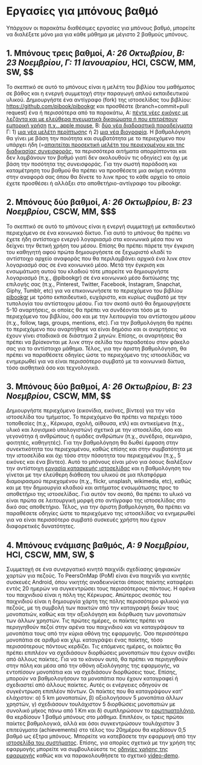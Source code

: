 # Εργασίες για μπόνους βαθμό

Υπάρχουν οι παρακάτω διαθέσιμες εργασίες για μπόνους βαθμό, μπορείτε να διαλέξετε μόνο μια για κάθε μάθημα με μέγιστο 2 βαθμούς μπόνους.

## 1. Μπόνους τρεις βαθμοί, *A: 26 Οκτωβρίου*, *Β: 23 Νοεμβρίου*, *Γ: 11 Ιανουαρίου*, HCI, CSCW, MM, SW, $$

Το σκεπτικό σε αυτό το μπόνους είναι η μελέτη του βιβλίου του μαθήματος σε βάθος και η ενεργή συμμετοχή στην παραγωγή απλού εκπαιδευτικού υλικού. Δημιουργήστε ένα αντίγραφο (fork) της ιστοσελίδας του βιβλίου: https://github.com/pibook/pibookgr και προσθέστε (branch+commit+pull request) ένα ή περισσότερα από τα παρακάτω, A: [πέντε νέες εικόνες με λεζάντα και με ελεύθερα πνευματικά δικαιώματα ή που επιτρέπουν εμπορική χρήση](https://github.com/pibook/pibookgr/tree/gh-pages/_gallery) [π.χ., apple mouse](https://raw.githubusercontent.com/pibook/pibookgr/gh-pages/_gallery/apple-mouse.md), Β: [δύο νέα διαδραστικά παραδείγματα](https://github.com/pibook/pibookgr/tree/gh-pages/_remix) Γ: 1) [μια νέα μελέτη περίπτωσης](https://github.com/pibook/pibookgr/tree/gh-pages/_case-study) ή 2) [μια νέα βιογραφία](https://github.com/pibook/pibookgr/tree/gh-pages/_biography). Η βαθμολόγηση θα γίνει με βάση την ποιότητα και συμβατότητα με το περιεχόμενο που υπάρχει ήδη (=[απαιτείται προσεκτική μελέτη του περιεχομένου και της διαδικασίας συνεισφοράς](http://www.pibook.gr/contribute/), τα περισσότερα αιτήματα απορρίπτονται και δεν λαμβάνουν τον βαθμό γιατί δεν ακολουθούν τις οδηγίες) και όχι με βάση την ποσότητα της συνεισφοράς. Για την σωστή παράδοση και καταμέτρηση του βαθμού θα πρέπει να προσθέσετε μια ακόμη ενότητα στην αναφορά σας όπου θα δίνετε τo λινκ προς το κάθε αρχείο το οποίο έχετε προσθέσει ή αλλάξει στο αποθετήριο-αντίγραφο του pibookgr.

## 2. Μπόνους δύο βαθμοί, *A: 26 Οκτωβρίου*, *Β: 23 Νοεμβρίου*, CSCW, MM, $$$

Το σκεπτικό σε αυτό το μπόνους είναι η ενεργή συμμετοχή με εκπαιδευτικό περιεχόμενο σε ένα κοινωνικό δίκτυο. Για αυτό το μπόνους θα πρέπει να έχετε ήδη αντίστοιχο ενεργό λογαριασμό στα κοινωνικά μέσα που να δείχνει την θετική χρήση του μέσου. Επίσης θα πρέπει πάρετε την έγκριση του καθηγητή αφού πρώτα δημιουργήσετε σε ξεχωριστό κλαδί το αντίστοιχο αρχείο αναφοράς που θα περιλαμβάνει αρχικά ένα λινκ στον λογαριασμό σας σε ένα κοινωνικό μέσο. Μετά την έγκριση και ενσωμάτωση αυτού του κλαδιού τότε μπορείτε να δημιουργήστε λογαριασμό (π.χ., @pibookgr) σε ένα κοινωνικό μέσο δικτύωσης της επιλογής σας (π.χ., Pinterest, Twitter, Facebook, Instagram, Snapchat, Giphy, Tumblr, etc) για να επικοινωνήσετε το περιεχόμενο του βιβλίου [pibookgr](www.pibook.gr) με τρόπο εκπαιδευτικό, ευχάριστο, και κυρίως συμβατό με την τυπολογία του αντίστοιχου μέσου. Για τον σκοπό αυτό θα δημιουργήσετε 5-10 αναρτήσεις, οι οποίες θα πρέπει να συνδέονται τόσο με το περιεχόμενο του βιβλίου, όσο και με την λειτουργία του αντίστοιχου μέσου (π.χ., follow, tags, groups, mentions, etc). Για την βαθμολόγηση θα πρέπει το περιεχόμενο που αναρτήθηκε να είναι δημόσιο και οι αναρτήσεις να έχουν γίνει σταδιακά σε διάστημα 2 μηνών. Επίσης, οι αναρτήσεις θα πρέπει να βρίσκονται με λινκ στην σελίδα του παραδοτέου στον φάκελο σας για το αντίστοιχο μάθημα. Τέλος, για την άριστη βαθμολόγηση, θα πρέπει να παραθέσετε οδηγίες ώστε το περιεχόμενο της ιστοσελίδας να ενημερωθεί για να είναι περισσότερο συμβατό με τα κοινωνικά δίκτυα, τόσο αισθητικά όσο και τεχνολογικά.


## 3. Μπόνους δύο βαθμοί, *A: 26 Οκτωβρίου*, *Β: 23 Νοεμβρίου*, CSCW, MM, $$

Δημιουργήστε περιεχόμενο (εικονίδια, εικόνες, βίντεο) για την νέα ιστοσελίδα του τμήματος. Το περιεχόμενο θα πρέπει να περιέχει τόσο τοποθεσίες (π.χ., Κέρκυρα, σχολή, αίθουσα, κτλ) και αντικείμενα (π.χ., υλικό και λογισμικό υπολογιστών) σχετικά με την ιστοσελίδα, όσο και γεγονότηα ή ανθρώπους ή ομάδες ανθρώπων (π.χ., συνέδριο, σεμινάριο, φοιτητές, καθηγητές). Για την βαθμολόγηση θα δωθεί έμφαση στην συνεκτικότητα του περιεχομένου, καθώς επίσης και στην συμβατότητα με την ιστοσελίδα και όχι τόσο στην πόσοτητα του περιεχομένου (π.χ., 5 εικόνες και ένα βίντεο). Αυτό το μπόνους είναι μόνο για όσους διαλέξουν την αντίστοιχη [εργασία κατασκευής ιστοσελίδας](/projects/sitedi/) και η βαθμολόγηση του γίνεται με την ελεύθερη διάθεση του υλικού σε μια πλατφόρμα διαμοιρασμού περιεχομένου (π.χ., flickr, unsplash, wikimedia, etc), καθώς και με την δημιουργία κλαδιού και αιτήματος ενσωμάτωσης προς το αποθετήριο της ιστοσελίδας. Για αυτόν τον σκοπό, θα πρέπει το υλικό να είναι πρώτα σε λειτουργική μορφή στο αντίγραφο της ιστοσελίδας στο δικό σας αποθετήριο. Τέλος, για την άριστη βαθμολόγηση, θα πρέπει να παραθέσετε οδηγίες ώστε το περιεχόμενο της ιστοσελίδας να ενημερωθεί για να είναι περισσότερο συμβατό συσκευές χρήστη που έχουν διαφορετικές δυνατότητες.

## 4. Μπόνους ενάμισης βαθμός, *A: 9 Νοεμβρίου*, HCI, CSCW, MM, SW, $

Συμμετοχή σε ένα συνεργατικό κινητό παιχνίδι σχεδίασης ψηφιακών χαρτών για πεζούς. 
Το PeersOnMap (PoM) είναι ένα παιχνίδι για κινητές συσκευές Android, όπου νικητής αναδεικνύεται όποιος παίκτης καταφέρει εντός 20 ημερών να συγκεντρώσει τους περισσότερους πόντους. Η αρένα του παιχνιδιού είναι η πόλη της Κέρκυρας.
Απώτερος σκοπός του παιχνιδιού είναι η δημιουργία χάρτη της πόλης περισσότερο φιλικού για πεζούς, με τη συμβολή των παικτών από την καταγραφή δικών τους μονοπατιών, καθώς και την αξιολόγηση και διόρθωση των μονοπατιών των άλλων χρηστών.
Τις πρώτες ημέρες, οι παίκτες πρέπει να περιηγηθούν πεζοί στην αρένα του παιχνιδιού και να καταγράψουν τα μονοπάτια τους από την κύρια οθόνη της εφαρμογής. Όσο περισσότερα μονοπάτια σε αριθμό και χλμ. καταγράψει ένας παίκτης, τόσο περισσότερους πόντους κερδίζει.
Τις επόμενες ημέρες, οι παίκτες θα πρέπει επιπλέον να σχεδιάσουν διορθώσεις μονοπατιών που έχουν ανέβει από άλλους παίκτες. Για να το κάνουν αυτό, θα πρέπει να περιηγηθούν στην πόλη και μέσα από την οθόνη αξιολόγησης της εφαρμογής, να εντοπίσουν μονοπάτια και να σχεδιάσουν διορθώσεις τους. Επίσης, μπορούν να βαθμολογήσουν τα μονοπάτια που έχουν καταγραφεί ή σχεδιαστεί από άλλους παίκτες. Αυτές οι ενέργειες οδηγούν σε συγκέντρωση επιπλέον πόντων.
Οι παίκτες που θα καταγράψουν κατ' ελάχιστον: α) 5 km μονοπατιών, β) αξιολογήσουν 5 μονοπάτια άλλων χρηστών, γ) σχεδιάσουν τουλάχιστον 5 διορθώσεις μονοπατιών με συνολικό μήκος πάνω από 1 Km και δ) συμπληρώσουν το [ερωτηματολόγιο](https://docs.google.com/forms/d/e/1FAIpQLSf4lRkty4YGvV9uVFH-DJ_yqUb256xI6eDCAqQ_PBBLixn-vA/viewform), θα κερδίσουν 1 βαθμό μπόνους στο μάθημα. Επιπλέον, οι τρεις πρώτοι παίκτες βαθμολογικά, αλλά και όσοι συγκεντρώσουν τουλάχιστον 3 επιτεύγματα (achievements) στο τέλος του 20ημέρου θα κερδίσουν 0,5 βαθμό ως έξτρα μπόνους. 
Μπορείτε να κατεβάσετε την εφαρμογή από την [ιστοσελίδα του συστήματος](https://peersonmap.herokuapp.com/). Επίσης, για απορίες σχετικά με την χρήση της εφαρμογής μπορείτε να συμβουλεύεστε τις [οδηγίες χρήσης της εφαρμογής](https://docs.google.com/document/d/11hy4Pa3UWqbURRZehPpc0p4L7FqNMcYX-FuShpQL_vw/edit?usp=sharing) καθώς και να παρακολουθήσετε το σχετικό [video-demo](https://drive.google.com/open?id=0B3VuVg8fNizAWTRoZXlOTnRwMzQ).
